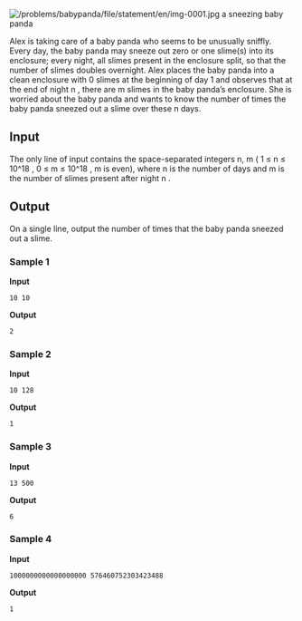 ![/problems/babypanda/file/statement/en/img-0001.jpg](https://open.kattis.com/problems/babypanda/file/statement/en/img-0001.jpg)
a sneezing baby panda

Alex is taking care of a baby panda who seems to be
unusually sniffly. Every day, the baby panda may sneeze out
zero or one slime(s) into its enclosure; every night, all
slimes present in the enclosure split, so that the number of
slimes doubles overnight. Alex places the baby panda into a
clean enclosure with 0 slimes at the beginning of day 1 and observes that at the end of
night n , there are m slimes in the baby
panda’s enclosure. She is worried about the baby panda and
wants to know the number of times the baby panda sneezed out a
slime over these n days.

## Input
The only line of input contains the space-separated integers n, m ( 1 ≤ n ≤ 10^18 , 0 ≤ m ≤ 10^18 , m is even), where n is the number of days and m is the number of
slimes present after night n .

## Output
On a single line, output the number of times that the baby
panda sneezed out a slime.

### Sample 1
**Input**
```text
10 10
```
**Output**
```text
2
```

### Sample 2
**Input**
```text
10 128
```
**Output**
```text
1
```

### Sample 3
**Input**
```text
13 500
```
**Output**
```text
6
```

### Sample 4
**Input**
```text
1000000000000000000 576460752303423488
```
**Output**
```text
1
```
